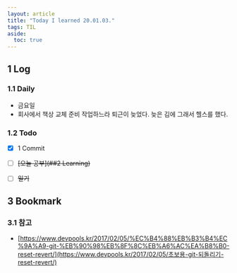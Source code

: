 ```yaml
---
layout: article
title: "Today I learned 20.01.03."
tags: TIL
aside:
  toc: true
---
```


## 1 Log

### 1.1 Daily

- 금요일
- 회사에서 책상 교체 준비 작업하느라 퇴근이 늦었다. 늦은 김에 그래서 헬스를 했다.

### 1.2 Todo

- [x] 1 Commit

- [ ] ~~[오늘 공부](##2 Learning)~~

- [ ] ~~일기~~

  

## 3 Bookmark
### 3.1 참고

- [https://www.devpools.kr/2017/02/05/%EC%B4%88%EB%B3%B4%EC%9A%A9-git-%EB%90%98%EB%8F%8C%EB%A6%AC%EA%B8%B0-reset-revert/](https://www.devpools.kr/2017/02/05/초보용-git-되돌리기-reset-revert/)
